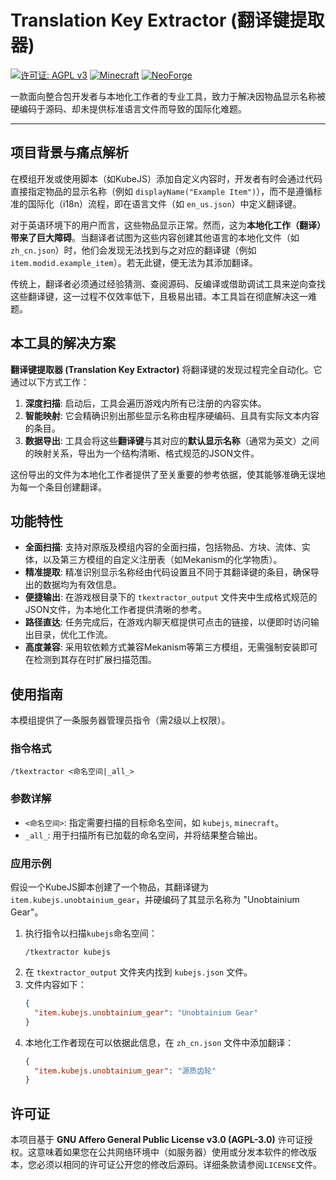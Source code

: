 # Translation Key Extractor (翻译键提取器)

[![许可证: AGPL v3](https://img.shields.io/badge/License-AGPL%20v3-blue.svg)](https://www.gnu.org/licenses/agpl-3.0)
[![Minecraft](https://img.shields.io/badge/Minecraft-1.21.1-green.svg)](https://www.minecraft.net)
[![NeoForge](https://img.shields.io/badge/NeoForge-21.1.1+-blue.svg)](https://neoforged.net/)

一款面向整合包开发者与本地化工作者的专业工具，致力于解决因物品显示名称被硬编码于源码、却未提供标准语言文件而导致的国际化难题。

---

## 项目背景与痛点解析

在模组开发或使用脚本（如KubeJS）添加自定义内容时，开发者有时会通过代码直接指定物品的显示名称（例如 `displayName("Example Item")`），而不是遵循标准的国际化（i18n）流程，即在语言文件（如 `en_us.json`）中定义翻译键。

对于英语环境下的用户而言，这些物品显示正常。然而，这为**本地化工作（翻译）带来了巨大障碍**。当翻译者试图为这些内容创建其他语言的本地化文件（如 `zh_cn.json`）时，他们会发现无法找到与之对应的翻译键（例如 `item.modid.example_item`）。若无此键，便无法为其添加翻译。

传统上，翻译者必须通过经验猜测、查阅源码、反编译或借助调试工具来逆向查找这些翻译键，这一过程不仅效率低下，且极易出错。本工具旨在彻底解决这一难题。

## 本工具的解决方案

**翻译键提取器 (Translation Key Extractor)** 将翻译键的发现过程完全自动化。它通过以下方式工作：

1.  **深度扫描**: 启动后，工具会遍历游戏内所有已注册的内容实体。
2.  **智能映射**: 它会精确识别出那些显示名称由程序硬编码、且具有实际文本内容的条目。
3.  **数据导出**: 工具会将这些**翻译键**与其对应的**默认显示名称**（通常为英文）之间的映射关系，导出为一个结构清晰、格式规范的JSON文件。

这份导出的文件为本地化工作者提供了至关重要的参考依据，使其能够准确无误地为每一个条目创建翻译。

## 功能特性

-   **全面扫描**: 支持对原版及模组内容的全面扫描，包括物品、方块、流体、实体，以及第三方模组的自定义注册表（如Mekanism的化学物质）。
-   **精准提取**: 精准识别显示名称经由代码设置且不同于其翻译键的条目，确保导出的数据均为有效信息。
-   **便捷输出**: 在游戏根目录下的 `tkextractor_output` 文件夹中生成格式规范的JSON文件，为本地化工作者提供清晰的参考。
-   **路径直达**: 任务完成后，在游戏内聊天框提供可点击的链接，以便即时访问输出目录，优化工作流。
-   **高度兼容**: 采用软依赖方式兼容Mekanism等第三方模组，无需强制安装即可在检测到其存在时扩展扫描范围。

## 使用指南

本模组提供了一条服务器管理员指令（需2级以上权限）。

### 指令格式

```
/tkextractor <命名空间|_all_>
```

### 参数详解

-   `<命名空间>`: 指定需要扫描的目标命名空间，如 `kubejs`, `minecraft`。
-   `_all_`: 用于扫描所有已加载的命名空间，并将结果整合输出。

### 应用示例

假设一个KubeJS脚本创建了一个物品，其翻译键为 `item.kubejs.unobtainium_gear`，并硬编码了其显示名称为 "Unobtainium Gear"。

1.  执行指令以扫描`kubejs`命名空间：
    ```
    /tkextractor kubejs
    ```
2.  在 `tkextractor_output` 文件夹内找到 `kubejs.json` 文件。
3.  文件内容如下：
    ```json
    {
      "item.kubejs.unobtainium_gear": "Unobtainium Gear"
    }
    ```
4.  本地化工作者现在可以依据此信息，在 `zh_cn.json` 文件中添加翻译：
    ```json
    {
      "item.kubejs.unobtainium_gear": "源质齿轮"
    }
    ```

## 许可证

本项目基于 **GNU Affero General Public License v3.0 (AGPL-3.0)** 许可证授权。这意味着如果您在公共网络环境中（如服务器）使用或分发本软件的修改版本，您必须以相同的许可证公开您的修改后源码。详细条款请参阅`LICENSE`文件。